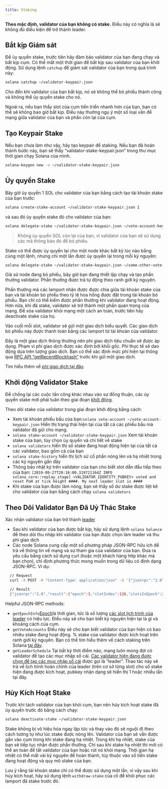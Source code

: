 ```yaml
---
title: Staking
---
```


**Theo mặc định, validator của bạn không có stake.** Điều này có nghĩa là sẽ không đủ điều kiện để trở thành leader.

## Bắt kịp Giám sát

Để ủy quyền stake, trước tiên hãy đảm bảo validator của bạn đang chạy và bắt kịp cụm. Có thể mất một thời gian để bắt kịp sau validator của bạn khởi động. Sử dụng lệnh `catchup` để giám sát validator của bạn trong quá trình này:

```bash
solana catchup ~/validator-keypair.json
```

Cho đến khi validator của bạn bắt kịp, nó sẽ không thể bỏ phiếu thành công và không thể ủy quyền stake cho nó.

Ngoài ra, nếu bạn thấy slot của cụm tiến triển nhanh hơn của bạn, bạn có thể sẽ không bao giờ bắt kịp. Điều này thường ngụ ý một số loại vấn đề mạng giữa validator của bạn và phần còn lại của cụm.

## Tạo Keypair Stake

Nếu bạn chưa làm như vậy, hãy tạo keypair để staking. Nếu bạn đã hoàn thành bước này, bạn sẽ thấy “validator-stake-keypair.json” trong thư mục thời gian chạy Solana của mình.

```bash
solana-keygen new -o ~/validator-stake-keypair.json
```

## Ủy quyền Stake

Bây giờ ủy quyền 1 SOL cho validator của bạn bằng cách tạo tài khoản stake của bạn trước:

```bash
solana create-stake-account ~/validator-stake-keypair.json 1
```

và sau đó ủy quyền stake đó cho validator của bạn:

```bash
solana delegate-stake ~/validator-stake-keypair.json ~/vote-account-keypair.json
```

> Không ủy quyền SOL còn lại của bạn, vì validator của bạn sẽ sử dụng các mã thông báo đó để bỏ phiếu.

Stake có thể được ủy quyền lại cho một node khác bất kỳ lúc nào bằng cùng một lệnh, nhưng chỉ một lần được ủy quyền lại trong mỗi kỷ nguyên:

```bash
solana delegate-stake ~/validator-stake-keypair.json ~/some-other-vote-account-keypair.json
```

Giả sử node đang bỏ phiếu, bây giờ bạn đang thiết lập chạy và tạo phần thưởng validator. Phần thưởng được trả tự động theo ranh giới kỷ nguyên.

Phần thưởng mà các lamport nhận được được chia giữa tài khoản stake của bạn và tài khoản bỏ phiếu theo tỷ lệ hoa hồng được đặt trong tài khoản bỏ phiếu. Bạn chỉ có thể kiếm được phần thưởng khi validator đang hoạt động. Hơn nữa, khi đã stake, validator sẽ trở thành một phần quan trọng của mạng. Để xóa validator khỏi mạng một cách an toàn, trước tiên hãy deactivate stake của họ.

Vào cuối mỗi slot, validator sẽ gửi một giao dịch biểu quyết. Các giao dịch bỏ phiếu này được thanh toán bằng các lamport từ tài khoản của validator.

Đây là một giao dịch thông thường nên phí giao dịch tiêu chuẩn sẽ được áp dụng. Phạm vi phí giao dịch được xác định bởi khối gốc. Phí thực tế sẽ dao động dựa trên lượng giao dịch. Bạn có thể xác định mức phí hiện tại thông qua [RPC API “getRecentBlockhash”](developing/clients/jsonrpc-api.md#getrecentblockhash) trước khi gửi một giao dịch.

Tìm hiểu thêm về [phí giao dịch tại đây](../implemented-proposals/transaction-fees.md).

## Khởi động Validator Stake

Để chống lại các cuộc tấn công khác nhau vào sự đồng thuận, các ủy quyền stake mới phải tuân theo giai đoạn [khởi động](/staking/stake-accounts#delegation-warmup-and-cooldown).

Theo dõi stake của validator trong giai đoạn khởi động bằng cách:

- Xem tài khoản phiếu bầu của bạn:`solana vote-account ~/vote-account-keypair.json` Hiển thị trạng thái hiện tại của tất cả các phiếu bầu mà validator đã gửi cho mạng.
- `solana stake-account ~/validator-stake-keypair.json` Xem tài khoản stake của bạn, tùy chọn ủy quyền và chi tiết về stake
- `solana validators` hiển thị số stake đang hoạt động hiện tại của tất cả các validator, bao gồm cả của bạn
- `solana stake-history` hiển thị lịch sử cổ phần nóng lên và hạ nhiệt trong các kỷ nguyên gần đây
- Thông báo nhật ký trên validator của bạn cho biết slot dẫn đầu tiếp theo của bạn: `[2019-09-27T20:16:00.319721164Z INFO solana_core::replay_stage] <VALIDATOR_IDENTITY_PUBKEY> voted and reset PoH at tick height ####. My next leader slot is ####`
- Khi stake của bạn được làm nóng, bạn sẽ thấy số dư stake được liệt kê cho validator của bạn bằng cách chạy `solana validators`

## Theo Dõi Validator Bạn Đã Uỷ Thác Stake

Xác nhận validator của bạn trở thành [leader](../terminology.md#leader)

- Sau khi validator của bạn được bắt kịp, hãy sử dụng lệnh `solana balance` để theo dõi thu nhập khi validator của bạn được chọn làm leader và thu phí giao dịch
- Các node Solana cung cấp một số phương pháp JSON-RPC hữu ích để trả về thông tin về mạng và sự tham gia của validator của bạn. Đưa ra yêu cầu bằng cách sử dụng curl \(hoặc một khách hàng http khác mà bạn chọn\), chỉ định phương thức mong muốn trong dữ liệu có định dạng JSON-RPC. Ví dụ:

```bash
  // Request
  curl -X POST -H "Content-Type: application/json" -d '{"jsonrpc":"2.0","id":1, "method":"getEpochInfo"}' http://localhost:8899

  // Result
  {"jsonrpc":"2.0","result":{"epoch":3,"slotIndex":126,"slotsInEpoch":256},"id":1}
```

Helpful JSON-RPC methods:

- `getEpochInfo`[Epoch](../terminology.md#epoch)là thời gian, tức là số lượng [các slot](../terminology.md#slot),[lịch trình của leader](../terminology.md#leader-schedule) có hiệu lực. Điều này sẽ cho bạn biết kỷ nguyên hiện tại là gì và khoảng cách của cụm.
- `getVoteAccounts` Điều này sẽ cho bạn biết validator của bạn hiện có bao nhiêu stake đang hoạt động. % stake của validator được kích hoạt trên ranh giới kỷ nguyên. Bạn có thể tìm hiểu thêm về cách staking trên Solana [tại đây](../cluster/stake-delegation-and-rewards.md).
- `getLeaderSchedule` Tại bất kỳ thời điểm nào, mạng luôn mong đợi có validator để tạo các mục nhập sổ cái. [Các validator hiện đang được chọn để tạo các mục nhập sổ cái](../cluster/leader-rotation.md#leader-rotation) được gọi là “leader”. Thao tác này sẽ trả về lịch trình hoàn chỉnh của leader \(trên cơ sở từng slot\) cho số stake hiện đang được kích hoạt, pubkey nhận dạng sẽ hiển thị 1 hoặc nhiều lần tại đây.

## Hủy Kích Hoạt Stake

Trước khi tách validator của bạn khỏi cụm, bạn nên hủy kích hoạt stake đã ủy quyền trước đó bằng cách chạy:

```bash
solana deactivate-stake ~/validator-stake-keypair.json
```

Stake không bị vô hiệu hóa ngay lập tức và thay vào đó sẽ nguội đi theo cách tương tự như lúc stake được nóng lên. Validator của bạn sẽ vẫn được gắn vào cụm trong khi stake đang hạ nhiệt. Trong khi hạ nhiệt, stake của bạn sẽ tiếp tục nhận được phần thưởng. Chỉ sau khi stake hạ nhiệt thì mới có thể an toàn để tắt validator của bạn hoặc rút nó khỏi mạng. Thời gian hạ nhiệt có thể mất vài kỷ nguyên để hoàn thành, tùy thuộc vào số tiền stake đang hoạt động và quy mô stake của bạn.

Lưu ý rằng tài khoản stake chỉ có thể được sử dụng một lần, vì vậy sau khi hủy kích hoạt, hãy sử dụng lệnh `withdraw-stake` của cli để khôi phục các lamport đã stake trước đó.
